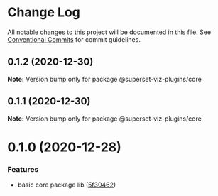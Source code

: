 # Change Log

All notable changes to this project will be documented in this file.
See [Conventional Commits](https://conventionalcommits.org) for commit guidelines.

## 0.1.2 (2020-12-30)

**Note:** Version bump only for package @superset-viz-plugins/core





## 0.1.1 (2020-12-30)

**Note:** Version bump only for package @superset-viz-plugins/core





# 0.1.0 (2020-12-28)


### Features

* basic core package lib ([5f30462](https://github.com/christos-kostopoulos/libra-plugins/commit/5f304621fbeea6554740eb2bfd156338f772429e))
